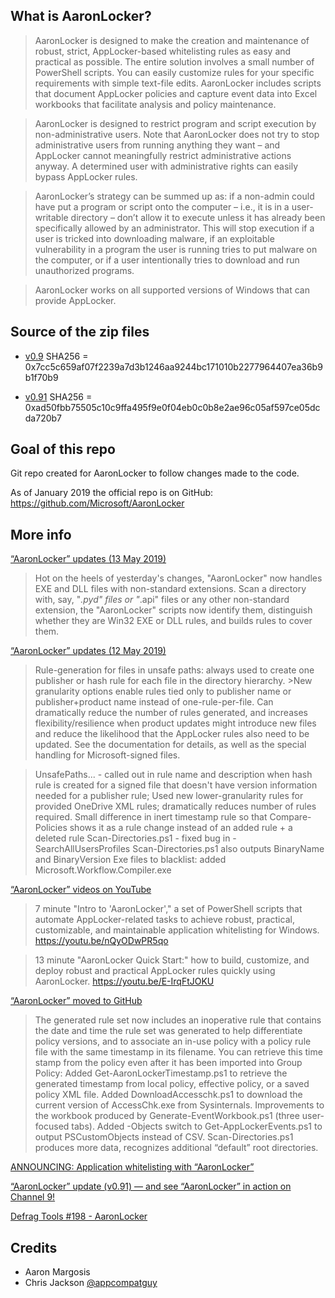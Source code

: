 
## What is AaronLocker?

> AaronLocker is designed to make the creation and maintenance of robust, strict, AppLocker-based whitelisting rules as easy and practical as possible. The entire solution involves a small number of PowerShell scripts. You can easily customize rules for your specific requirements with simple text-file edits. AaronLocker includes scripts that document AppLocker policies and capture event data into Excel workbooks that facilitate analysis and policy maintenance.

> AaronLocker is designed to restrict program and script execution by non-administrative users. Note that AaronLocker does not try to stop administrative users from running anything they want – and AppLocker cannot meaningfully restrict administrative actions anyway. A determined user with administrative rights can easily bypass AppLocker rules.

> AaronLocker’s strategy can be summed up as: if a non-admin could have put a program or script onto the computer – i.e., it is in a user-writable directory – don’t allow it to execute unless it has already been specifically allowed by an administrator. This will stop execution if a user is tricked into downloading malware, if an exploitable vulnerability in a program the user is running tries to put malware on the computer, or if a user intentionally tries to download and run unauthorized programs.

> AaronLocker works on all supported versions of Windows that can provide AppLocker.

## Source of the zip files

* [v0.9](https://msdnshared.blob.core.windows.net/media/2018/06/AaronLocker-v0.9.zip) 
SHA256 = 0x7cc5c659af07f2239a7d3b1246aa9244bc171010b2277964407ea36b9b1f70b9

* [v0.91](https://msdnshared.blob.core.windows.net/media/2018/10/AaronLocker-v0.91.zip) 
SHA256 = 0xad50fbb75505c10c9ffa495f9e0f04eb0c0b8e2ae96c05af597ce05dcda720b7

## Goal of this repo

Git repo created for AaronLocker to follow changes made to the code.

As of January 2019 the official repo is on GitHub: https://github.com/Microsoft/AaronLocker

## More info

[“AaronLocker” updates (13 May 2019)](https://blogs.msdn.microsoft.com/aaron_margosis/2019/05/14/aaronlocker-updates-13-may-2019/)
>Hot on the heels of yesterday's changes, "AaronLocker" now handles EXE and DLL files with non-standard extensions. Scan a directory with, say, "*.pyd" files or "*.api" files or any other non-standard extension, the "AaronLocker" scripts now identify them, distinguish whether they are Win32 EXE or DLL rules, and builds rules to cover them.

[“AaronLocker” updates (12 May 2019)](https://blogs.msdn.microsoft.com/aaron_margosis/2019/05/12/aaronlocker-updates-12-may-2019/)
>Rule-generation for files in unsafe paths: always used to create one publisher or hash rule for each file in the directory hierarchy. >New granularity options enable rules tied only to publisher name or publisher+product name instead of one-rule-per-file. Can dramatically reduce the number of rules generated, and increases flexibility/resilience when product updates might introduce new files and reduce the likelihood that the AppLocker rules also need to be updated. See the documentation for details, as well as the special handling for Microsoft-signed files.

>UnsafePaths... - called out in rule name and description when hash rule is created for a signed file that doesn't have version information needed for a publisher rule;
>Used new lower-granularity rules for provided OneDrive XML rules; dramatically reduces number of rules required.
>Small difference in inert timestamp rule so that Compare-Policies shows it as a rule change instead of an added rule + a deleted rule
>Scan-Directories.ps1 - fixed bug in -SearchAllUsersProfiles
>Scan-Directories.ps1 also outputs BinaryName and BinaryVersion
>Exe files to blacklist: added Microsoft.Workflow.Compiler.exe

[“AaronLocker” videos on YouTube](https://blogs.msdn.microsoft.com/aaron_margosis/2019/02/22/aaronlocker-videos-on-youtube/)
>7 minute "Intro to 'AaronLocker'," a set of PowerShell scripts that automate AppLocker-related tasks to achieve robust, practical, customizable, and maintainable application whitelisting for Windows.  https://youtu.be/nQyODwPR5qo

>13 minute "AaronLocker Quick Start:" how to build, customize, and deploy robust and practical AppLocker rules quickly using AaronLocker. https://youtu.be/E-IrqFtJOKU

[“AaronLocker” moved to GitHub](https://blogs.msdn.microsoft.com/aaron_margosis/2019/01/28/aaronlocker-moved-to-github)
>The generated rule set now includes an inoperative rule that contains the date and time the rule set was generated to help differentiate policy versions, and to associate an in-use policy with a policy rule file with the same timestamp in its filename. You can retrieve this time stamp from the policy even after it has been imported into Group Policy:
>Added Get-AaronLockerTimestamp.ps1 to retrieve the generated timestamp from local policy, effective policy, or a saved policy XML file.
>Added DownloadAccesschk.ps1 to download the current version of AccessChk.exe from Sysinternals.
>Improvements to the workbook produced by Generate-EventWorkbook.ps1 (three user-focused tabs).
>Added -Objects switch to Get-AppLockerEvents.ps1 to output PSCustomObjects instead of CSV.
>Scan-Directories.ps1 produces more data, recognizes additional “default” root directories.


[ANNOUNCING: Application whitelisting with “AaronLocker”](https://blogs.msdn.microsoft.com/aaron_margosis/2018/06/26/announcing-application-whitelisting-with-aaronlocker/)

[“AaronLocker” update (v0.91) — and see “AaronLocker” in action on Channel 9!](https://blogs.msdn.microsoft.com/aaron_margosis/2018/10/11/aaronlocker-update-v0-91-and-see-aaronlocker-in-action-on-channel-9/)

[Defrag Tools #198 - AaronLocker](https://channel9.msdn.com/Shows/Defrag-Tools/Defrag-Tools-198-AaronLocker)

## Credits

* Aaron Margosis
* Chris Jackson [@appcompatguy](https://twitter.com/appcompatguy)
